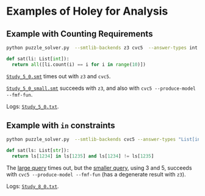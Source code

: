# Examples of Holey for Analysis

## Example with Counting Requirements

```bash
python puzzle_solver.py  --smtlib-backends z3 cvc5  --answer-types int str float --name-prefix Study_5:0
```

```python
def sat(li: List[int]):
  return all([li.count(i) == i for i in range(10)])
```

[`Study_5_0.smt`](Study_5_0.smt) times out with `z3` and `cvc5`.

[`Study_5_0_small.smt`](Study_5_0_small.smt) succeeds with `z3`, and also with `cvc5 --produce-model --fmf-fun`.

Logs: [`Study_5_0.txt`](Study_5_0.txt).

## Example with `in` constraints

```bash
python puzzle_solver.py  --smtlib-backends cvc5 --answer-types "List[int]" "List[str]" --name-prefix Study_8:0
```

```python
def sat(ls: List[str]):
  return ls[1234] in ls[1235] and ls[1234] != ls[1235]
```

The [large query](Study_8_0.smt) times out, but the [smaller query](Study_8_0_small.smt), using 3 and 5, succeeds with `cvc5 --produce-model --fmf-fun` (has a degenerate result with `z3`). 

Logs: [`Study_8_0.txt`](Study_8_0.txt).
